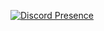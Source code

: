 [![Discord Presence](https://lanyard.cnrad.dev/api/867056899148480593)](https://discord.com/users/867056899148480593)
